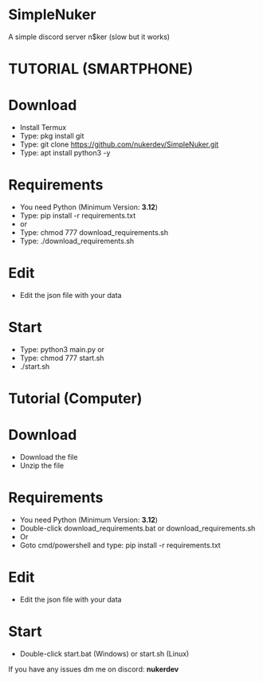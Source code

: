 # SimpleNuker
A simple discord server n$ker (slow but it works)

# TUTORIAL (SMARTPHONE)
# Download
  - Install Termux
  - Type: pkg install git
  - Type: git clone https://github.com/nukerdev/SimpleNuker.git
  - Type: apt install python3 -y
# Requirements
  - You need Python (Minimum Version: **3.12**)
  - Type: pip install -r requirements.txt
  - or
  - Type: chmod 777 download_requirements.sh
  - Type: ./download_requirements.sh
# Edit
  - Edit the json file with your data
# Start
  - Type: python3 main.py
  or
  - Type: chmod 777 start.sh
  - ./start.sh

# Tutorial (Computer)
# Download
  - Download the file
  - Unzip the file
# Requirements
  - You need Python (Minimum Version: **3.12**)
  - Double-click download_requirements.bat or download_requirements.sh
  - Or
  - Goto cmd/powershell and type: pip install -r requirements.txt
# Edit
  - Edit the json file with your data
# Start
  - Double-click start.bat (Windows) or start.sh (Linux)

If you have any issues dm me on discord: **nukerdev**
